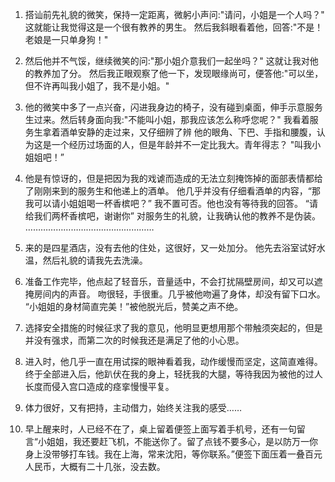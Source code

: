 1. 搭讪前先礼貌的微笑，保持一定距离，微躬小声问:"请问，小姐是一个人吗？"
这就能让我觉得这是一个很有教养的男生。
然后我斜眼看着他，回答:"不是！老娘是一只单身狗！"
2. 然后他并不气馁，继续微笑的问:"那小姐介意我们一起坐吗？"
这就让我对他的教养加了分。
然后我正眼观察了他一下，发现眼缘尚可，便答他:"可以坐，但不许再叫我小姐了，我不是小姐。"
3. 他的微笑中多了一点兴奋，闪进我身边的椅子，没有碰到桌面，伸手示意服务生过来。然后转身面向我:"不能叫小姐，那我应该怎么称呼您呢？"
我看着服务生拿着酒单安静的走过来，又仔细辨了辨 他的眼角、下巴、手指和腰腹，认为这是一个经历过场面的人，但是年龄并不一定比我大。青年得志？
"叫我小姐姐吧！”
4. 他是有惊讶的，但是把因为我的戏谑而造成的无法立刻掩饰掉的面部表情都给了刚刚来到的服务生和他递上的酒单。
他几乎并没有仔细看酒单的内容，“那我可以请小姐姐喝一杯香槟吧？”
我不置可否。他也没有等待我的回答。
“请给我们两杯香槟吧，谢谢你”
对服务生的礼貌，让我确认他的教养不是伪装。
……………………………………………

5. 来的是四星酒店，没有去他的住处，这很好，又一处加分。
他先去浴室试好水温，然后礼貌的请我先去洗澡。
6. 准备工作完毕，他点起了轻音乐，音量适中，不会打扰隔壁房间，却又可以遮掩房间内的声音。
吻很轻，手很重。几乎被他吻遍了身体，却没有留下口水。
“小姐姐的身材简直完美！”被他脱光后，赞美之声不绝。
7. 选择安全措施的时候征求了我的意见，他明显更想用那个带触须突起的，但是并没有强求，而第二次的时候我还是满足了他的小心思。
8. 进入时，他几乎一直在用试探的眼神看着我，动作缓慢而坚定，这简直难得。终于全部进入后，他趴伏在我的身上，轻抚我的大腿，等待我因为被他的过人长度而侵入宫口造成的痉挛慢慢平复。
9. 体力很好，又有把持，主动借力，始终关注我的感受……
10. 早上醒来时，人已经不在了，桌上留着便签上面写着手机号，还有一句留言“小姐姐，我还要赶飞机，不能送你了。留了点钱不要多心，是以防万一你身上没带够打车钱。我在上海，常来沈阳，等你联系。”便签下面压着一叠百元人民币，大概有二十几张，没去数。